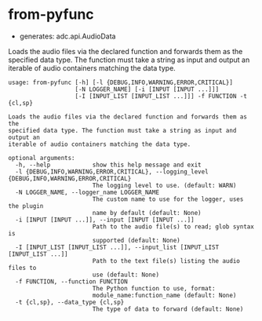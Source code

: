 # from-pyfunc

* generates: adc.api.AudioData

Loads the audio files via the declared function and forwards them as the specified data type. The function must take a string as input and output an iterable of audio containers matching the data type.

```
usage: from-pyfunc [-h] [-l {DEBUG,INFO,WARNING,ERROR,CRITICAL}]
                   [-N LOGGER_NAME] [-i [INPUT [INPUT ...]]]
                   [-I [INPUT_LIST [INPUT_LIST ...]]] -f FUNCTION -t {cl,sp}

Loads the audio files via the declared function and forwards them as the
specified data type. The function must take a string as input and output an
iterable of audio containers matching the data type.

optional arguments:
  -h, --help            show this help message and exit
  -l {DEBUG,INFO,WARNING,ERROR,CRITICAL}, --logging_level {DEBUG,INFO,WARNING,ERROR,CRITICAL}
                        The logging level to use. (default: WARN)
  -N LOGGER_NAME, --logger_name LOGGER_NAME
                        The custom name to use for the logger, uses the plugin
                        name by default (default: None)
  -i [INPUT [INPUT ...]], --input [INPUT [INPUT ...]]
                        Path to the audio file(s) to read; glob syntax is
                        supported (default: None)
  -I [INPUT_LIST [INPUT_LIST ...]], --input_list [INPUT_LIST [INPUT_LIST ...]]
                        Path to the text file(s) listing the audio files to
                        use (default: None)
  -f FUNCTION, --function FUNCTION
                        The Python function to use, format:
                        module_name:function_name (default: None)
  -t {cl,sp}, --data_type {cl,sp}
                        The type of data to forward (default: None)
```
